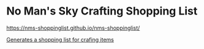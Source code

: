 # No Man's Sky Crafting Shopping List

https://nms-shoppinglist.github.io/nms-shoppinglist/

[Generates a shopping list for crafing items](https://nms-shoppinglist.github.io/nms-shoppinglist/)

